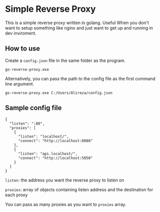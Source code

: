 # Simple Reverse Proxy

This is a simple reverse proxy written in golang. Useful When you don't want to setup something like nginx and just want to get up and running in dev inviroment.

## How to use

Create a `config.json` file in the same folder as the program.

```
go-reverse-proxy.exe
```

Alternatively, you can pass the path to the config file as the first command line argument.

```
go-reverse-proxy.exe C:/Users/Alireza/config.json
```

## Sample config file

```
{
  "listen": ":80",
  "proxies": [
    {
      "listen": "localhost/",
      "connect": "http://localhost:8080"
    },
    {
      "listen": "api.localhost/",
      "connect": "http://localhost:5050"
    }
  ]
}
```

`listen`: the address you want the reverse proxy to listen on

`proxies`: array of objects containing listen address and the destination for each proxy

You can pass as many proxies as you want to `proxies` array.